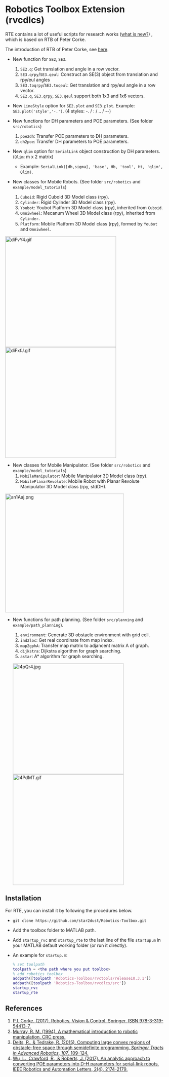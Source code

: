# Robotics Toolbox Extension  (rvcdlcs)

RTE contains a lot of useful scripts for research works ([what is new?](https://github.com/star2dust/Robotics-Toolbox/tree/master/rvcdlcs/LOG.md)) , which is based on RTB of Peter Corke.

The introduction of RTB of Peter Corke, see [here](https://github.com/star2dust/Robotics-Toolbox/tree/master/rvctools/README.md).

- New function for `SE2`, `SE3`.

    1. `SE2.q`: Get translation and angle in a row vector. 
    2. `SE3.qrpy`/`SE3.qeul`: Construct an SE(3) object from translation and rpy/eul angles
    3. `SE3.toqrpy`/`SE3.toqeul`: Get translation and rpy/eul angle in a row vector.
    4. `SE2.q`, `SE3.qrpy`, `SE3.qeul` support both 1x3 and 1x6 vectors.
    
- New `LineStyle` option for `SE2.plot` and `SE3.plot`. Example:  `SE3.plot('style','-.')`. (4 styles: -. / : / .. / --)
	
- New functions for DH parameters and POE parameters. (See folder `src/robotics`)

    1. `poe2dh`: Transfer POE parameters to DH parameters.
    2. `dh2poe`: Transfer DH parameters to POE parameters.
    
- New `qlim` option for `SerialLink` object construction by DH parameters. (`Qlim`: m x 2 matrix)

    - Example: `SerialLink([dh,sigma], 'base', Hb, 'tool', Ht, 'qlim', Qlim)`.
    
- New classes for Mobile Robots. (See folder `src/robotics` and `example/model_tutorials`)

    1. `Cuboid`: Rigid Cuboid 3D Model class (rpy).
    2. `Cylinder`: Rigid Cylinder 3D Model class (rpy).
    3. `Youbot`: Youbot Platform 3D Model class (rpy), inherited from `Cuboid`.
    4. `Omniwheel`: Mecanum Wheel 3D Model class (rpy), inherited from `Cylinder`.
    5. `Platform`: Mobile Platform 3D Model class (rpy), formed by `Youbot` and `Omniwheel`. 

<img src="https://s1.ax1x.com/2020/08/14/diFvY4.gif" alt="diFvY4.gif" border="0" width="350" /> <img src="https://s1.ax1x.com/2020/08/14/diFxfJ.gif" alt="diFxfJ.gif" border="0" width="350"/>

- New classes for Mobile Manipulator. (See folder `src/robotics` and `example/model_tutorials`)
    1. `MobileManipulator`: Mobile Manipulator 3D Model class (rpy).
    2. `MobilePlanarRevolute`: Mobile Robot with Planar Revolute Manipulator 3D Model class (rpy, stdDH). 

<img src="https://s1.ax1x.com/2020/07/30/an1Aaj.png" alt="an1Aaj.png" border="0" width="375" />

- New functions for path planning. (See folder `src/planning` and `example/path_planning`).

    1. `environment`: Generate 3D obstacle environment with grid cell. 
    2. `ind2loc`: Get real coordinate from map index.
    3. `map2gphA`: Transfer map matrix to adjancent matrix A of graph.
    4. `dijkstra`: Dijkstra algorithm for graph searching.
    5. `astar`: A* algorithm for graph searching.

    <img src="https://s2.ax1x.com/2020/01/10/l4pQr4.jpg" alt="l4pQr4.jpg" border="0"  width="350" /><img src="https://s2.ax1x.com/2020/01/10/l4PdMT.gif" alt="l4PdMT.gif" border="0"  width="350" />

## Installation

For RTE, you can install it by following the procedures below.

- `git clone https://github.com/star2dust/Robotics-Toolbox.git`
- Add the toolbox folder to MATLAB path.
- Add `startup_rvc` and `startup_rte` to the last line of the file `startup.m` in your MATLAB default working folder (or run it directly).
- An example for `startup.m`:

  ```matlab
  % set toolpath
  toolpath = <the path where you put toolbox>
  % add robotics toolbox
  addpath([toolpath 'Robotics-Toolbox/rvctools/release10.3.1'])
  addpath([toolpath 'Robotics-Toolbox/rvcdlcs/src'])
  startup_rvc
  startup_rte
  ```

## References

1. [P.I. Corke. (2017). Robotics, Vision & Control. Springer. ISBN 978-3-319-54413-7.](http://petercorke.com/wordpress/toolboxes/robotics-toolbox)
2. [Murray, R. M. (1994). A mathematical introduction to robotic manipulation. CRC press.](https://www.crcpress.com/A-Mathematical-Introduction-to-Robotic-Manipulation/Murray/p/book/9780849379819)
3. [Deits, R., & Tedrake, R. (2015). Computing large convex regions of obstacle-free space through semidefinite programming. *Springer Tracts in Advanced Robotics*, *107*, 109-124.](http://groups.csail.mit.edu/robotics-center/public_papers/Deits14.pdf)
4. [Wu, L., Crawford, R., & Roberts, J. (2017). An analytic approach to converting POE parameters into D-H parameters for serial-link robots. IEEE Robotics and Automation Letters, 2(4), 2174-2179.](https://ieeexplore.ieee.org/document/7968294/)




